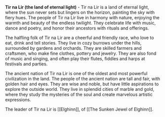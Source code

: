 **Tir na Lir (the land of eternal light)** - Tir na Lir is a land of eternal light, where the sun never sets but lingers on the horizon, painting the sky with fiery hues. The people of Tir na Lir live in harmony with nature, enjoying the warmth and beauty of the endless twilight. They celebrate life with music, dance and poetry, and honor their ancestors with rituals and offerings. 

The halfling folk of Tir na Lir are a cheerful and friendly race, who love to eat, drink and tell stories. They live in cozy burrows under the hills, surrounded by gardens and orchards. They are skilled farmers and craftsmen, who make fine clothes, pottery and jewelry. They are also fond of music and singing, and often play their flutes, fiddles and harps at festivals and parties.

The ancient nation of Tir na Lir is one of the oldest and most powerful civilization in the land. The people of the ancient nation are tall and fair, with golden hair and eyes. They are wise and noble, but have little aspirations to explore the outside world. They live in splendid cities of marble and gold, where they study the mysteries of the soul and create marvelous artistic expressions.

The leader of Tir na Lir is [[Elghinn]], of [[The Sunken Jewel of Elghinn]].